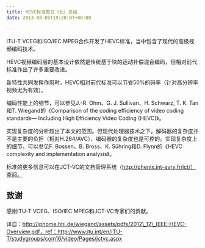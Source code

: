 ```yaml
---
title: HEVC标准概览（七）总结
date: 2013-08-05T19:20:07+00:00

---
```

ITU-T VCEG和ISO/IEC MPEG合作开发了HEVC标准，当中包含了现代的高级视频编码技术。

HEVC视频编码层的基本设计依然是传统基于块的运动补偿混合编码，但相对前代标准作出了许多重要改进。

新特性共同发挥作用时，HEVC相对前代标准可以节省50%的码率（针对高分辨率视频尤为有效）。

编码性能上的细节，可以参见J.-R. Ohm、G. J. Sullivan、H. Schwarz, T. K. Tan和T. Wiegand的《Comparison of the coding efficiency of video coding standards— Including High Efficiency Video Coding (HEVC)》。

实现复杂度的分析超出了本文的范围。但现代处理器技术之下，解码器的复杂度并不是主要的负担（相对H.264/AVC），编码器的复杂度也是可控的。实现复杂度上的细节，可以参见F. Bossen、B. Bross、K. Sühring和D. Flynn的《HEVC complexity and implementation analysis》。

标准的更多信息可以在JCT-VC的文档管理系统（http://phenix.int-evry.fr/jct/）查阅。

## 致谢

感谢ITU-T VCEG、ISO/IEC MPEG和JCT-VC专家们的贡献。

译自：http://iphome.hhi.de/wiegand/assets/pdfs/2012\_12\_IEEE-HEVC-Overview.pdf，ref：http://www.itu.int/en/ITU-T/studygroups/com16/video/Pages/jctvc.aspx
